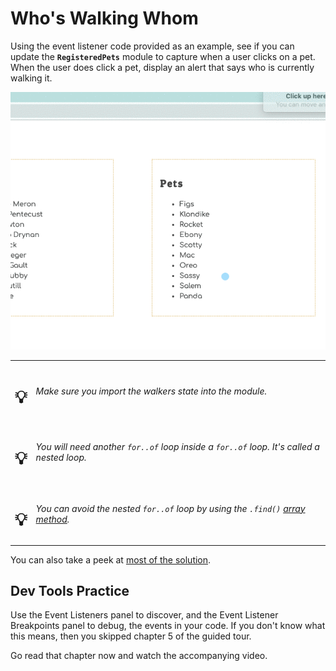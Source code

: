 # Who's Walking Whom

Using the event listener code provided as an example, see if you can update the **`RegisteredPets`** module to capture when a user clicks on a pet. When the user does click a pet, display an alert that says who is currently walking it.

<img src="./images/pet-walkers.gif" width="700px" />

| | |
|:---:|:---|
| <h1>&#x1F4A1;</h1> |  _Make sure you import the walkers state into the module._ |
| <h1>&#x1F4A1;</h1> |  _You will need _another_ `for..of` loop inside a `for..of` loop. It's called a nested loop._ |
| <h1>&#x1F4A1;</h1> |  _You can avoid the nested `for..of` loop by using the `.find()` [array method](https://javascript.info/array-methods#find-and-findindex)._ |



You can also take a peek at [most of the solution](./code/dogWalker.js).

## Dev Tools Practice

Use the Event Listeners panel to discover, and the Event Listener Breakpoints panel to debug, the events in your code. If you don't know what this means, then you skipped chapter 5 of the guided tour.

Go read that chapter now and watch the accompanying video.
